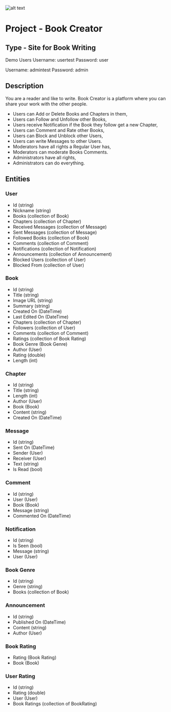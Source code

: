 ![alt text](https://37wz5x2r8vbh3om46wmfhy71-wpengine.netdna-ssl.com/wp-content/uploads/2016/07/Book-Creator-logo-landscape.png)
# Project - Book Creator

## Type - Site for Book Writing

Demo Users
Username: usertest
Password: user

Username: admintest
Password: admin

## Description

You are a reader and like to write. Book Creator is a platform
where you can share your work with the other people.
- Users can Add or Delete Books and Chapters in them,
- Users can Follow and Unfollow other Books,
- Users receive Notification if the Book they follow get a new Chapter,
- Users can Comment and Rate other Books,
- Users can Block and Unblock other Users,
- Users can write Messages to other Users.
- Moderators have all rights a Regular User has,
- Moderators can moderate Books Comments.
- Administrators have all rights,
- Administrators can do everything.

## Entities

### User
  - Id (string)
  - Nickname (string)
  - Books (collection of Book)
  - Chapters (collection of Chapter)
  - Received Messages (collection of Message)
  - Sent Messages (collection of Message)
  - Followed Books (collection of Book)
  - Comments (collection of Comment)
  - Notifications (collection of Notification)
  - Announcements (collection of Announcement)
  - Blocked Users (collection of User)
  - Blocked From (collection of User)
### Book
  - Id (string)
  - Title (string)
  - Image URL (string)
  - Summary (string)
  - Created On (DateTime)
  - Last Edited On (DateTime)
  - Chapters (collection of Chapter)
  - Followers (collection of User)
  - Comments (collection of Comment)
  - Ratings (collection of Book Rating)
  - Book Genre (Book Genre)
  - Author (User)
  - Rating (double)
  - Length (int)
### Chapter
  - Id (string)
  - Title (string)
  - Length (int)
  - Author (User)
  - Book (Book)
  - Content (string)
  - Created On (DateTime)
### Message
  - Id (string)
  - Sent On (DateTime)
  - Sender (User)
  - Receiver (User)
  - Text (string)
  - Is Read (bool)
### Comment
  - Id (string)
  - User (User)
  - Book (Book)
  - Message (string)
  - Commented On (DateTime)
### Notification
  - Id (string)
  - Is Seen (bool)
  - Message (string)
  - User (User)
### Book Genre
  - Id (string)
  - Genre (string)
  - Books (collection of Book)
### Announcement
  - Id (string)
  - Published On (DateTime)
  - Content (string)
  - Author (User)
### Book Rating
  - Rating (Book Rating)
  - Book (Book)
### User Rating
  - Id (string)
  - Rating (double)
  - User (User)
  - Book Ratings (collection of BookRating)
